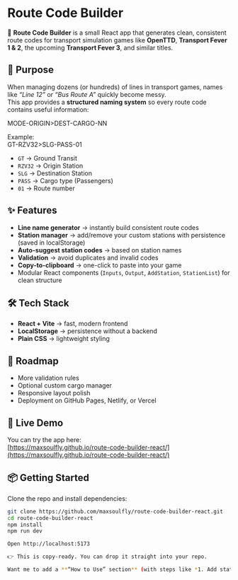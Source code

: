 # Route Code Builder

🚦 **Route Code Builder** is a small React app that generates clean, consistent route codes for transport simulation games like **OpenTTD**, **Transport Fever 1 & 2**, the upcoming **Transport Fever 3**, and similar titles.

## 🎯 Purpose

When managing dozens (or hundreds) of lines in transport games, names like _“Line 12”_ or _“Bus Route A”_ quickly become messy.  
This app provides a **structured naming system** so every route code contains useful information:

MODE-ORIGIN>DEST-CARGO-NN

Example:  
GT-RZV32>SLG-PASS-01

- `GT` → Ground Transit
- `RZV32` → Origin Station
- `SLG` → Destination Station
- `PASS` → Cargo type (Passengers)
- `01` → Route number

## ✨ Features

- **Line name generator** → instantly build consistent route codes
- **Station manager** → add/remove your custom stations with persistence (saved in localStorage)
- **Auto-suggest station codes** → based on station names
- **Validation** → avoid duplicates and invalid codes
- **Copy-to-clipboard** → one-click to paste into your game
- Modular React components (`Inputs`, `Output`, `AddStation`, `StationList`) for clean structure

## 🛠 Tech Stack

- **React + Vite** → fast, modern frontend
- **LocalStorage** → persistence without a backend
- **Plain CSS** → lightweight styling

## 🚀 Roadmap

- More validation rules
- Optional custom cargo manager
- Responsive layout polish
- Deployment on GitHub Pages, Netlify, or Vercel

## 🔗 Live Demo

You can try the app here:  
[https://maxsoulfly.github.io/route-code-builder-react/](https://maxsoulfly.github.io/route-code-builder-react/)

## 📦 Getting Started

Clone the repo and install dependencies:

```bash
git clone https://github.com/maxsoulfly/route-code-builder-react.git
cd route-code-builder-react
npm install
npm run dev

Open http://localhost:5173

👉 This is copy-ready. You can drop it straight into your repo.

Want me to add a **“How to Use” section** (with steps like *1. Add stations → 2. Pick mode/cargo → 3. Copy code*) so it’s beginner-friendly?
```
